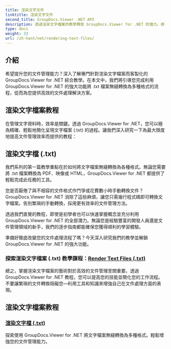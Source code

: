 ```yaml
---
title: 渲染文字文件
linktitle: 渲染文字文件
second_title: GroupDocs.Viewer .NET API
description: 透過渲染文字檔案的教學釋放 GroupDocs.Viewer for .NET 的潛力。將 .txt 檔案轉換為各種格式以增強文件管理。
type: docs
weight: 33
url: /zh-hant/net/rendering-text-files/
---
```

## 介紹

希望提升您的文件管理能力？深入了解專門針對渲染文字檔案而客製化的 GroupDocs.Viewer for .NET 綜合教學。在本文中，我們將引導您完成利用 GroupDocs.Viewer for .NET 的強大功能將 .txt 檔案無縫轉換為多種格式的流程，從而為您提供高效的文件處理解決方案。

## 渲染文字檔案教程

在管理文字資料時，效率是關鍵。透過 GroupDocs.Viewer for .NET，您可以極為精確、輕鬆地簡化呈現文字檔案 (.txt) 的過程。讓我們深入研究一下為最大限度地提高文件管理效率而提供的教程：

## 渲染文字檔 (.txt)

我們系列的第一篇教學重點在於如何將文字檔案無縫轉換為各種格式。無論您需要將 .txt 檔案轉換為 PDF、映像或 HTML，GroupDocs.Viewer for .NET 都提供了輕鬆完成此任務的工具。 

您是否厭倦了與不相容的文件格式作鬥爭或花費數小時手動轉換文件？ GroupDocs.Viewer for .NET 消除了這些麻煩，讓您只需幾行程式碼即可轉換文字檔案。告別繁瑣的手動轉換，採用更有效率的文件管理方法。

透過我們直覺的教程，即使是初學者也可以快速掌握概念並充分利用 GroupDocs.Viewer for .NET 的全部潛力。無論您是經驗豐富的開發人員還是文件管理領域的新手，我們的逐步指南都能確保您獲得順利的學習體驗。

準備好徹底改變您的文件處理流程了嗎？今天深入研究我們的教學並解鎖 GroupDocs.Viewer for .NET 的強大功能。

### 探索渲染文字檔案 (.txt) 教學課程：[Render Text Files (.txt)](./render-txt/)

總之，掌握渲染文字檔案的藝術對於高效的文件管理至關重要。透過 GroupDocs.Viewer for .NET 教程，您可以提高您的技能並簡化您的工作流程。不要讓繁瑣的文件轉換阻礙您—利用工具和知識來增強自己在文件處理方面的表現。
## 渲染文字檔案教程
### [渲染文字檔 (.txt)](./render-txt/)
探索使用 GroupDocs.Viewer for .NET 將文字檔案無縫轉換為多種格式。輕鬆增強您的文件管理能力。